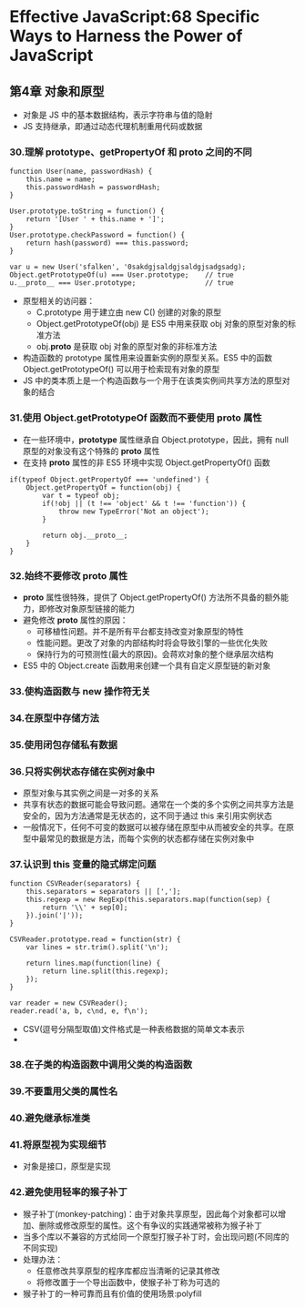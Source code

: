 # Effective JavaScript:68 Specific Ways to Harness the Power of JavaScript

## 第4章 对象和原型
* 对象是 JS 中的基本数据结构，表示字符串与值的隐射
* JS 支持继承，即通过动态代理机制重用代码或数据

### 30.理解 prototype、getPropertyOf 和 __proto__ 之间的不同
```
function User(name, passwordHash) {
    this.name = name;
    this.passwordHash = passwordHash;
}

User.prototype.toString = function() {
    return '[User ' + this.name + ']';
}
User.prototype.checkPassword = function() {
    return hash(password) === this.password;
}

var u = new User('sfalken', '0sakdgjsaldgjsaldgjsadgsadg);
Object.getPrototypeOf(u) === User.prototype;    // true
u.__proto__ === User.prototype;                 // true
```

* 原型相关的访问器：
    - C.prototype 用于建立由 new C() 创建的对象的原型
    - Object.getPrototypeOf(obj) 是 ES5 中用来获取 obj 对象的原型对象的标准方法
    - obj.__proto__ 是获取 obj 对象的原型对象的非标准方法
* 构造函数的 prototype 属性用来设置新实例的原型关系。ES5 中的函数 Object.getPrototypeOf() 可以用于检索现有对象的原型
* JS 中的类本质上是一个构造函数与一个用于在该类实例间共享方法的原型对象的结合

### 31.使用 Object.getPrototypeOf 函数而不要使用 __proto__ 属性
* 在一些环境中，__prototype__ 属性继承自 Object.prototype，因此，拥有 null 原型的对象没有这个特殊的 __proto__ 属性
* 在支持 __proto__ 属性的非 ES5 环境中实现 Object.getPropertyOf() 函数
```
if(typeof Object.getPropertyOf === 'undefined') {
    Object.getPropertyOf = function(obj) {
        var t = typeof obj;
        if(!obj || (t !== 'object' && t !== 'function')) {
            throw new TypeError('Not an object');
        }

        return obj.__proto__;
    }
}
```

### 32.始终不要修改 __proto__ 属性
* __proto__ 属性很特殊，提供了 Object.getPropertyOf() 方法所不具备的额外能力，即修改对象原型链接的能力
* 避免修改 __proto__ 属性的原因：
    - 可移植性问题。并不是所有平台都支持改变对象原型的特性
    - 性能问题。更改了对象的内部结构时将会导致引擎的一些优化失败
    - 保持行为的可预测性(最大的原因)。会蒋欢对象的整个继承层次结构
* ES5 中的 Object.create 函数用来创建一个具有自定义原型链的新对象

### 33.使构造函数与 new 操作符无关

### 34.在原型中存储方法

### 35.使用闭包存储私有数据

### 36.只将实例状态存储在实例对象中
* 原型对象与其实例之间是一对多的关系
* 共享有状态的数据可能会导致问题。通常在一个类的多个实例之间共享方法是安全的，因为方法通常是无状态的，这不同于通过 this 来引用实例状态
* 一般情况下，任何不可变的数据可以被存储在原型中从而被安全的共享。在原型中最常见的数据是方法，而每个实例的状态都存储在实例对象中

### 37.认识到 this 变量的隐式绑定问题
```
function CSVReader(separators) {
    this.separators = separators || [','];
    this.regexp = new RegExp(this.separators.map(function(sep) {
        return '\\' + sep[0];
    }).join('|'));
}

CSVReader.prototype.read = function(str) {
    var lines = str.trim().split('\n');

    return lines.map(function(line) {
        return line.split(this.regexp);
    });
}

var reader = new CSVReader();
reader.read('a, b, c\nd, e, f\n');
```
* CSV(逗号分隔型取值)文件格式是一种表格数据的简单文本表示
* 

### 38.在子类的构造函数中调用父类的构造函数

### 39.不要重用父类的属性名

### 40.避免继承标准类

### 41.将原型视为实现细节
* 对象是接口，原型是实现

### 42.避免使用轻率的猴子补丁
* 猴子补丁(monkey-patching)：由于对象共享原型，因此每个对象都可以增加、删除或修改原型的属性。这个有争议的实践通常被称为猴子补丁
* 当多个库以不兼容的方式给同一个原型打猴子补丁时，会出现问题(不同库的不同实现)
* 处理办法：
    - 任意修改共享原型的程序库都应当清晰的记录其修改
    - 将修改置于一个导出函数中，使猴子补丁称为可选的
* 猴子补丁的一种可靠而且有价值的使用场景:polyfill